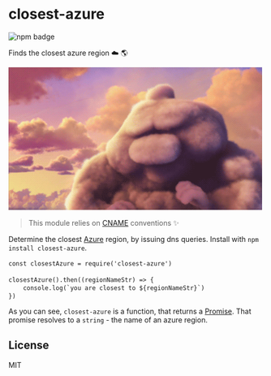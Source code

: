 # closest-azure

![npm badge](https://img.shields.io/npm/dw/closest-azure.svg)

Finds the closest azure region :cloud: :earth_americas:

![readme logo](./readme_logo.gif)

> This module relies on [CNAME](https://en.wikipedia.org/wiki/CNAME_record) conventions :sparkles:

Determine the closest [Azure](https://azure.com) region, by issuing dns queries. Install with `npm install closest-azure`.

```
const closestAzure = require('closest-azure')

closestAzure().then((regionNameStr) => {
    console.log(`you are closest to ${regionNameStr}`)
})
```

As you can see, `closest-azure` is a function, that returns a [Promise](https://developer.mozilla.org/en-US/docs/Web/JavaScript/Reference/Global_Objects/Promise). That promise resolves to a `string` - the name of an azure region.

## License

MIT